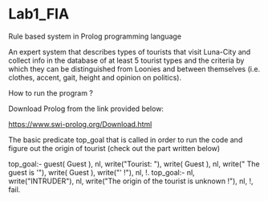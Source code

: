# Lab1_FIA


Rule based system in Prolog programming language

An expert system that describes types of tourists that visit Luna-City and collect info in the database of
at least 5 tourist types and the criteria by which they can be distinguished from Loonies
and between themselves (i.e. clothes, accent, gait, height and opinion on politics).

How to run the program ?

Download Prolog from the link provided below:

https://www.swi-prolog.org/Download.html


The basic predicate top_goal that is called in order to run the code and figure out the origin of tourist (check out the part written below)

top_goal:-
    guest( Guest ),
    nl, write("Tourist: "), write( Guest ), nl,
    write(" The guest is '"), write( Guest ), write("' !"), nl,
    !.
top_goal:-
    nl, write("INTRUDER"), nl,
    write("The origin of the tourist is unknown !"), nl,
    !, fail.

